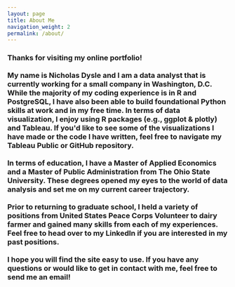 ```yaml
---
layout: page
title: About Me
navigation_weight: 2
permalink: /about/
---
```


<h3>Thanks for visiting my online portfolio! <br>
<br>
My name is Nicholas Dysle and I am a data analyst that is currently working for a small company in Washington, D.C. While the majority of my coding experience is in R and PostgreSQL, I have also been able to build foundational Python skills at work and in my free time. In terms of data visualization, I enjoy using R packages (e.g., ggplot & plotly) and Tableau. If you'd like to see some of the visualizations I have made or the code I have written, feel free to navigate my Tableau Public or GitHub repository. <br>
<br>
In terms of education, I have a Master of Applied Economics and a Master of Public Administration from The Ohio State University. These degrees opened my eyes to the world of data analysis and set me on my current career trajectory. <br> 
<br>
Prior to returning to graduate school, I held a variety of positions from United States Peace Corps Volunteer to dairy farmer and gained many skills from each of my experiences. Feel free to head over to my LinkedIn if you are interested in my past positions. <br> 
<br>
I hope you will find the site easy to use. If you have any questions or would like to get in contact with me, feel free to send me an email! </h3>